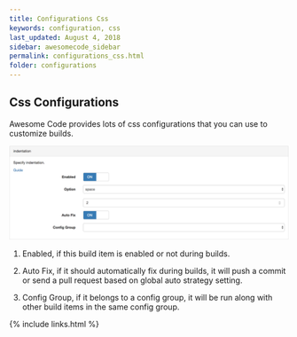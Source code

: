```yaml
---
title: Configurations Css
keywords: configuration, css
last_updated: August 4, 2018
sidebar: awesomecode_sidebar
permalink: configurations_css.html
folder: configurations
---
```


## Css Configurations

Awesome Code provides lots of css configurations that you can use to customize builds.

![configurations css 1](/images/configurations_css_1.png)

1. Enabled, if this build item is enabled or not during builds.

2. Auto Fix, if it should automatically fix during builds, it will push
   a commit or send a pull request based on global auto strategy
   setting.

3. Config Group, if it belongs to a config group, it will be run along
   with other build items in the same config group.

{% include links.html %}
